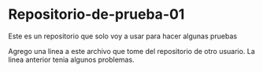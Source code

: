 # Repositorio-de-prueba-01
Este es un repositorio que solo voy a usar para hacer algunas pruebas


Agrego una linea a este archivo que tome del repositorio de otro usuario.
La linea anterior tenia algunos problemas.
